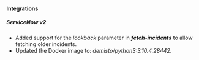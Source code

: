 
#### Integrations
##### ServiceNow v2
- Added support for the *lookback* parameter in ***fetch-incidents*** to allow fetching older incidents.
- Updated the Docker image to: *demisto/python3:3.10.4.28442*.
